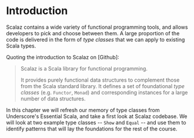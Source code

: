 # Introduction

Scalaz contains a wide variety of functional programming tools, and allows developers to pick and choose between them. A large proportion of the code is delivered in the form of *type classes* that we can apply to existing Scala types.

Quoting the introduction to Scalaz on [Github]:

> Scalaz is a Scala library for functional programming.
>
> It provides purely functional data structures to complement those from the Scala standard library. It defines a set of foundational *type classes* (e.g. `Functor`, `Monad`) and corresponding instances for a large number of data structures.

In this chapter we will refresh our memory of type classes from Underscore's Essential Scala, and take a first look at Scalaz codebase. We will look at two example type classes -- `Show` and `Equal` -- and use them to identify patterns that will lay the foundations for the rest of the course.
